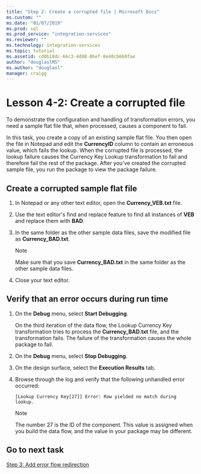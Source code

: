 ```yaml
---
title: "Step 2: Create a corrupted file | Microsoft Docs"
ms.custom: ""
ms.date: "01/07/2019"
ms.prod: sql
ms.prod_service: "integration-services"
ms.reviewer: ""
ms.technology: integration-services
ms.topic: tutorial
ms.assetid: cd0b18dc-66c3-4d88-86ef-8e40cb660fae
author: "douglaslMS"
ms.author: "douglasl"
manager: craigg
---
```

# Lesson 4-2: Create a corrupted file

To demonstrate the configuration and handling of transformation errors, you need a sample flat file that, when processed, causes a component to fail.  
  
In this task, you create a copy of an existing sample flat file. You then open the file in Notepad and edit the **CurrencyID** column to contain an erroneous value, which fails the lookup. When the corrupted file is processed, the lookup failure causes the Currency Key Lookup transformation to fail and therefore fail the rest of the package. After you've created the corrupted sample file, you run the package to view the package failure.  
  
## Create a corrupted sample flat file  
  
1.  In Notepad or any other text editor, open the **Currency_VEB.txt** file.  
  
2.  Use the text editor's find and replace feature to find all instances of **VEB** and replace them with **BAD**.  
  
3.  In the same folder as the other sample data files, save the modified file as **Currency_BAD.txt**.  
  
    > [!NOTE]  
    > Make sure that you save **Currency_BAD.txt** in the same folder as the other sample data files.  
  
4.  Close your text editor.  
  
## Verify that an error occurs during run time  
  
1.  On the **Debug** menu, select **Start Debugging**.  
  
    On the third iteration of the data flow, the Lookup Currency Key transformation tries to process the **Currency_BAD.txt** file, and the transformation fails. The failure of the transformation causes the whole package to fail.  
  
2.  On the **Debug** menu, select **Stop Debugging**.  
  
3.  On the design surface, select the **Execution Results** tab.  
  
4.  Browse through the log and verify that the following unhandled error occurred:  
  
    ```
    [Lookup Currency Key[27]] Error: Row yielded no match during lookup.
    ```
  
    > [!NOTE]  
    > The number 27 is the ID of the component. This value is assigned when you build the data flow, and the value in your package may be different.  
  
## Go to next task  
[Step 3: Add error flow redirection](../integration-services/lesson-4-3-adding-error-flow-redirection.md)  
  
  
  
